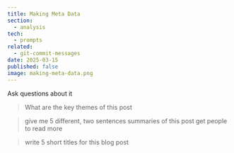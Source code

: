 ```yaml
---
title: Making Meta Data
section:
  - analysis
tech:
  - prompts
related:
  - git-commit-messages
date: 2025-03-15
published: false
image: making-meta-data.png
---
```


Ask questions about it

> What are the key themes of this post

>give me 5 different, two sentences summaries of this post get people to read more

> write 5 short titles for this blog post
